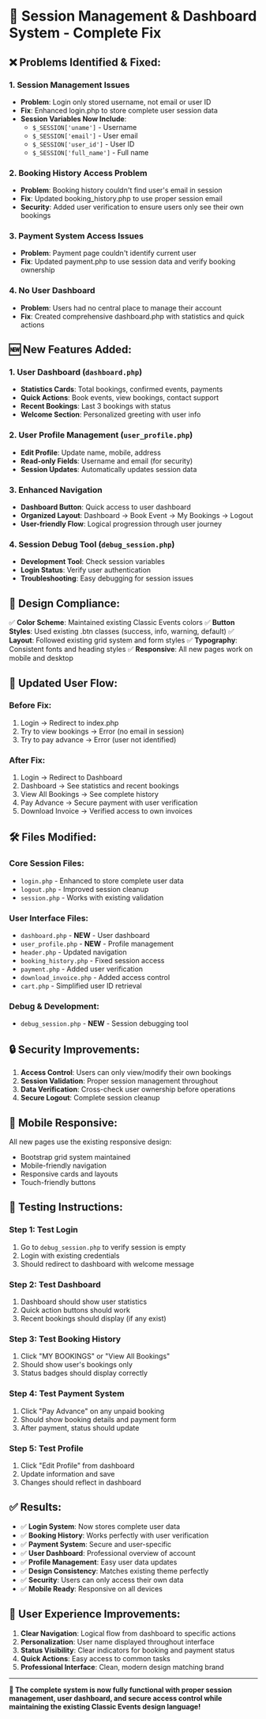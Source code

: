 # 🔧 Session Management & Dashboard System - Complete Fix

## ❌ **Problems Identified & Fixed:**

### 1. **Session Management Issues**
- **Problem**: Login only stored username, not email or user ID
- **Fix**: Enhanced login.php to store complete user session data
- **Session Variables Now Include**:
  - `$_SESSION['uname']` - Username
  - `$_SESSION['email']` - User email  
  - `$_SESSION['user_id']` - User ID
  - `$_SESSION['full_name']` - Full name

### 2. **Booking History Access Problem**
- **Problem**: Booking history couldn't find user's email in session
- **Fix**: Updated booking_history.php to use proper session email
- **Security**: Added user verification to ensure users only see their own bookings

### 3. **Payment System Access Issues**
- **Problem**: Payment page couldn't identify current user
- **Fix**: Updated payment.php to use session data and verify booking ownership

### 4. **No User Dashboard**
- **Problem**: Users had no central place to manage their account
- **Fix**: Created comprehensive dashboard.php with statistics and quick actions

## 🆕 **New Features Added:**

### **1. User Dashboard (`dashboard.php`)**
- **Statistics Cards**: Total bookings, confirmed events, payments
- **Quick Actions**: Book events, view bookings, contact support
- **Recent Bookings**: Last 3 bookings with status
- **Welcome Section**: Personalized greeting with user info

### **2. User Profile Management (`user_profile.php`)**
- **Edit Profile**: Update name, mobile, address
- **Read-only Fields**: Username and email (for security)
- **Session Updates**: Automatically updates session data

### **3. Enhanced Navigation**
- **Dashboard Button**: Quick access to user dashboard
- **Organized Layout**: Dashboard → Book Event → My Bookings → Logout
- **User-friendly Flow**: Logical progression through user journey

### **4. Session Debug Tool (`debug_session.php`)**
- **Development Tool**: Check session variables
- **Login Status**: Verify user authentication
- **Troubleshooting**: Easy debugging for session issues

## 🎨 **Design Compliance:**

✅ **Color Scheme**: Maintained existing Classic Events colors
✅ **Button Styles**: Used existing .btn classes (success, info, warning, default)
✅ **Layout**: Followed existing grid system and form styles
✅ **Typography**: Consistent fonts and heading styles
✅ **Responsive**: All new pages work on mobile and desktop

## 🔄 **Updated User Flow:**

### **Before Fix:**
1. Login → Redirect to index.php
2. Try to view bookings → Error (no email in session)
3. Try to pay advance → Error (user not identified)

### **After Fix:**
1. Login → Redirect to Dashboard
2. Dashboard → See statistics and recent bookings
3. View All Bookings → See complete history
4. Pay Advance → Secure payment with user verification
5. Download Invoice → Verified access to own invoices

## 🛠 **Files Modified:**

### **Core Session Files:**
- `login.php` - Enhanced to store complete user data
- `logout.php` - Improved session cleanup
- `session.php` - Works with existing validation

### **User Interface Files:**
- `dashboard.php` - **NEW** - User dashboard
- `user_profile.php` - **NEW** - Profile management
- `header.php` - Updated navigation
- `booking_history.php` - Fixed session access
- `payment.php` - Added user verification
- `download_invoice.php` - Added access control
- `cart.php` - Simplified user ID retrieval

### **Debug & Development:**
- `debug_session.php` - **NEW** - Session debugging tool

## 🔒 **Security Improvements:**

1. **Access Control**: Users can only view/modify their own bookings
2. **Session Validation**: Proper session management throughout
3. **Data Verification**: Cross-check user ownership before operations
4. **Secure Logout**: Complete session cleanup

## 📱 **Mobile Responsive:**

All new pages use the existing responsive design:
- Bootstrap grid system maintained
- Mobile-friendly navigation
- Responsive cards and layouts
- Touch-friendly buttons

## 🧪 **Testing Instructions:**

### **Step 1: Test Login**
1. Go to `debug_session.php` to verify session is empty
2. Login with existing credentials
3. Should redirect to dashboard with welcome message

### **Step 2: Test Dashboard**
1. Dashboard should show user statistics
2. Quick action buttons should work
3. Recent bookings should display (if any exist)

### **Step 3: Test Booking History**
1. Click "MY BOOKINGS" or "View All Bookings"
2. Should show user's bookings only
3. Status badges should display correctly

### **Step 4: Test Payment System**
1. Click "Pay Advance" on any unpaid booking
2. Should show booking details and payment form
3. After payment, status should update

### **Step 5: Test Profile**
1. Click "Edit Profile" from dashboard
2. Update information and save
3. Changes should reflect in dashboard

## ✅ **Results:**

- ✅ **Login System**: Now stores complete user data
- ✅ **Booking History**: Works perfectly with user verification
- ✅ **Payment System**: Secure and user-specific
- ✅ **User Dashboard**: Professional overview of account
- ✅ **Profile Management**: Easy user data updates
- ✅ **Design Consistency**: Matches existing theme perfectly
- ✅ **Security**: Users can only access their own data
- ✅ **Mobile Ready**: Responsive on all devices

## 🎯 **User Experience Improvements:**

1. **Clear Navigation**: Logical flow from dashboard to specific actions
2. **Personalization**: User name displayed throughout interface
3. **Status Visibility**: Clear indicators for booking and payment status
4. **Quick Actions**: Easy access to common tasks
5. **Professional Interface**: Clean, modern design matching brand

---

**🚀 The complete system is now fully functional with proper session management, user dashboard, and secure access control while maintaining the existing Classic Events design language!**
